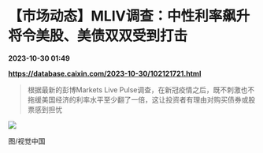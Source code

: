 # 【市场动态】MLIV调查：中性利率飙升将令美股、美债双双受到打击

**2023-10-30 01:49**

**https://database.caixin.com/2023-10-30/102121721.html**

> 根据最新的彭博Markets Live Pulse调查，在新冠疫情之后，既不刺激也不拖缓美国经济的利率水平至少翻了一倍，这让投资者有理由对购买债券或股票感到担忧

  

[![](https://img.caixin.com/2019-10-25/1572012168193945_840_560.jpg)](https://cms.caixin.com/g3/var/thumbs/_normal/2019-10-25/1572012168193945.jpg)

图/视觉中国